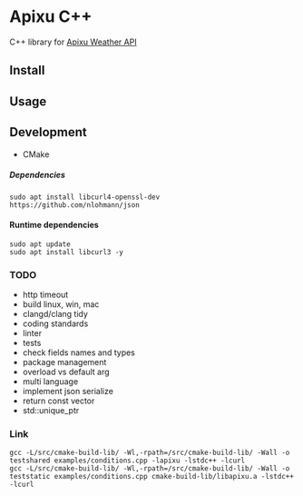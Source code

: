 # Apixu C++

C++ library for [Apixu Weather API](https://www.apixu.com/api.aspx)

## Install

## Usage

## Development
* CMake

##### Dependencies
```
sudo apt install libcurl4-openssl-dev
https://github.com/nlohmann/json
```

#### Runtime dependencies
```
sudo apt update
sudo apt install libcurl3 -y
```

### TODO
- http timeout
- build linux, win, mac
- clangd/clang tidy
- coding standards
- linter
- tests
- check fields names and types
- package management
- overload vs default arg
- multi language
- implement json serialize
- return const vector
- std::unique_ptr

### Link
```
gcc -L/src/cmake-build-lib/ -Wl,-rpath=/src/cmake-build-lib/ -Wall -o testshared examples/conditions.cpp -lapixu -lstdc++ -lcurl
gcc -L/src/cmake-build-lib/ -Wl,-rpath=/src/cmake-build-lib/ -Wall -o teststatic examples/conditions.cpp cmake-build-lib/libapixu.a -lstdc++ -lcurl
```
